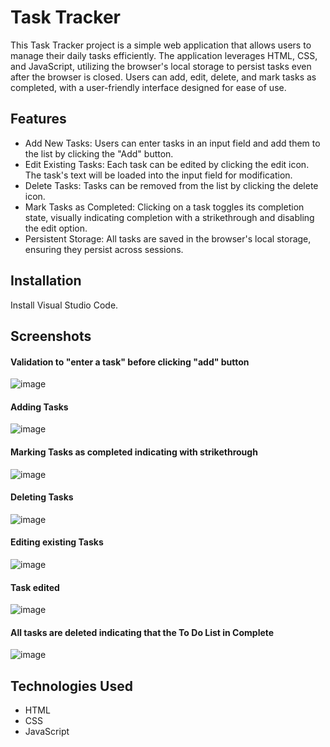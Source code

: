 # Task Tracker

This Task Tracker project is a simple web application that allows users to manage their daily tasks efficiently. The application leverages HTML, CSS, and JavaScript, utilizing the browser's local storage to persist tasks even after the browser is closed. Users can add, edit, delete, and mark tasks as completed, with a user-friendly interface designed for ease of use.


## Features

- Add New Tasks: Users can enter tasks in an input field and add them to the list by clicking the "Add" button.
- Edit Existing Tasks: Each task can be edited by clicking the edit icon. The task's text will be loaded into the input field for modification.
- Delete Tasks: Tasks can be removed from the list by clicking the delete icon.
- Mark Tasks as Completed: Clicking on a task toggles its completion state, visually indicating completion with a strikethrough and disabling the edit option.
- Persistent Storage: All tasks are saved in the browser's local storage, ensuring they persist across sessions.

## Installation
Install Visual Studio Code.


## Screenshots

#### Validation to "enter a task" before clicking "add" button 



![image](https://github.com/user-attachments/assets/0f2b47ba-7e27-4212-9004-fa4a71b7ba62)



#### Adding Tasks


![image](https://github.com/user-attachments/assets/4f89168c-3fc2-420a-8fb0-0f9dcf5f1053)





#### Marking Tasks as completed indicating with strikethrough

![image](https://github.com/user-attachments/assets/b2b80ed4-b297-4527-b01d-e576320f562a)


#### Deleting Tasks

![image](https://github.com/user-attachments/assets/5d1f2c75-dc0e-454b-9287-0cb59fba8512)


#### Editing existing Tasks

![image](https://github.com/user-attachments/assets/7ecf0d56-2b6b-4b7e-99a2-c5205ed5884a)

#### Task edited

![image](https://github.com/user-attachments/assets/f59c0208-340d-473e-aea3-e362a47ab228)


#### All tasks are deleted indicating that the To Do List in Complete
![image](https://github.com/user-attachments/assets/097c2d4e-2847-4ad6-ad75-7f79143468cf)










## Technologies Used
- HTML
- CSS
- JavaScript


